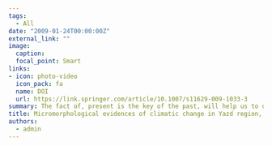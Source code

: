 ```yaml
---
tags:
  - All
date: "2009-01-24T00:00:00Z"
external_link: ""
image:
  caption: 
  focal_point: Smart
links:
- icon: photo-video
  icon_pack: fa
  name: DOI
  url: https://link.springer.com/article/10.1007/s11629-009-1033-3
summary: The fact of, present is the key of the past, will help us to use paleosols properties as indicators of the ecological characteristics of past time, particularly the paleoclimate. In this respect the micromorphological properties showed to be a very good indicator. 
title: Micromorphological evidences of climatic change in Yazd region, Iran
authors: 
  - admin
---
```


